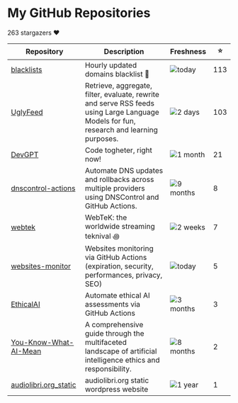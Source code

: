 
# My GitHub Repositories

263 stargazers ❤️

| Repository | Description | Freshness | ⭐️ |
|------------|-------------|-----------|----|
| [blacklists](https://github.com/fabriziosalmi/blacklists) | Hourly updated domains blacklist 🚫  | ![today](https://img.shields.io/badge/today-brightgreen?style=flat-square) | 113 |
| [UglyFeed](https://github.com/fabriziosalmi/UglyFeed) | Retrieve, aggregate, filter, evaluate, rewrite and serve RSS feeds using Large Language Models for fun, research and learning purposes. | ![2 days](https://img.shields.io/badge/2%20days-brightgreen?style=flat-square) | 103 |
| [DevGPT](https://github.com/fabriziosalmi/DevGPT) | Code togheter, right now! | ![1 month](https://img.shields.io/badge/1%20month-yellow?style=flat-square) | 21 |
| [dnscontrol-actions](https://github.com/fabriziosalmi/dnscontrol-actions) | Automate DNS updates and rollbacks across multiple providers using DNSControl and GitHub Actions. | ![9 months](https://img.shields.io/badge/9%20months-orange?style=flat-square) | 8 |
| [webtek](https://github.com/fabriziosalmi/webtek) | WebTeK: the worldwide streaming teknival ꩜ | ![2 weeks](https://img.shields.io/badge/2%20weeks-yellow?style=flat-square) | 7 |
| [websites-monitor](https://github.com/fabriziosalmi/websites-monitor) | Websites monitoring via GitHub Actions (expiration, security, performances, privacy, SEO) | ![today](https://img.shields.io/badge/today-brightgreen?style=flat-square) | 5 |
| [EthicalAI](https://github.com/fabriziosalmi/EthicalAI) | Automate ethical AI assessments via GitHub Actions | ![3 months](https://img.shields.io/badge/3%20months-orange?style=flat-square) | 3 |
| [You-Know-What-AI-Mean](https://github.com/fabriziosalmi/You-Know-What-AI-Mean) | A comprehensive guide through the multifaceted landscape of artificial intelligence ethics and responsibility. | ![8 months](https://img.shields.io/badge/8%20months-orange?style=flat-square) | 2 |
| [audiolibri.org_static](https://github.com/fabriziosalmi/audiolibri.org_static) | audiolibri.org static wordpress website | ![1 year](https://img.shields.io/badge/1%20year-orange?style=flat-square) | 1 |

